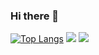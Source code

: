 ### Hi there 👋

<!--
**casalazara/casalazara** is a ✨ _special_ ✨ repository because its `README.md` (this file) appears on your GitHub profile.

Here are some ideas to get you started:

- 🔭 I’m currently working on ...
- 🌱 I’m currently learning ...
- 👯 I’m looking to collaborate on ...
- 🤔 I’m looking for help with ...
- 💬 Ask me about ...
- 📫 How to reach me: ...
- 😄 Pronouns: ...
- ⚡ Fun fact: ...
-->


[![Top Langs](https://github-readme-stats.vercel.app/api/top-langs/?username=casalazara&count_private=true&include_all_commits=true)](https://github.com/casalazara/github-readme-stats)
<img src="https://github-readme-stats.vercel.app/api?username=casalazara&show_icons=true&include_all_commits=true&count_private=true" />
<img src="https://github-readme-stats.vercel.app/api/top-langs/?username=casalazara&show_icons=true&line_height=45&include_all_commits=true&count_private=true"/>

